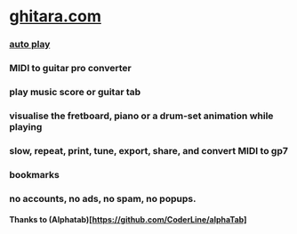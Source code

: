 # [ghitara.com](https://ghitara.com)

### [auto play](https://ghitara.com/index.php?play2=C/CelelalteCuvinte/CelelalteCuvinte-LaCeasTirziu.gp5&genere=dummy0.jpg&sse=3279-3395-0&plpa)
### MIDI to guitar pro converter
### play music score or guitar tab
### visualise the fretboard, piano or a drum-set animation while playing
### slow, repeat, print, tune, export, share, and convert MIDI to gp7
### bookmarks
### no accounts, no ads, no spam, no popups.


#### Thanks to (Alphatab)[https://github.com/CoderLine/alphaTab]



